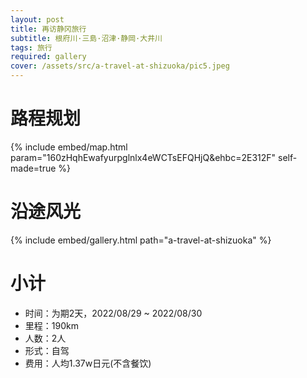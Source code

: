 ```yaml
---
layout: post
title: 再访静冈旅行
subtitle: 根府川·三島·沼津·静岡·大井川
tags: 旅行
required: gallery
cover: /assets/src/a-travel-at-shizuoka/pic5.jpeg
---
```


# 路程规划

{% include embed/map.html param="160zHqhEwafyurpglnlx4eWCTsEFQHjQ&ehbc=2E312F" self-made=true %}

# 沿途风光

{% include embed/gallery.html path="a-travel-at-shizuoka" %}

# 小计

- 时间：为期2天，2022/08/29 ~ 2022/08/30
- 里程：190km
- 人数：2人
- 形式：自驾
- 费用：人均1.37w日元(不含餐饮)
